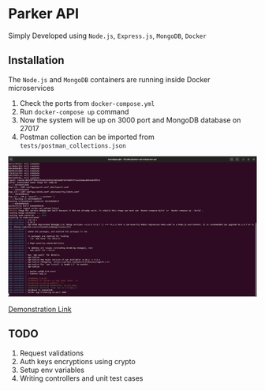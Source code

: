 # Parker API

Simply Developed using `Node.js`, `Express.js`, `MongoDB`, `Docker`

## Installation

The `Node.js` and `MongoDB` containers are running inside Docker microservices

1. Check the ports from `docker-compose.yml`
2. Run `docker-compose up` command
3. Now the system will be up on 3000 port and MongoDB database on 27017
4. Postman collection can be imported from `tests/postman_collections.json`

[![](/demo/demo.gif)](https://aslamanver.github.io/parker-api)

[Demonstration Link](/demo/demo.mp4)

## TODO

1. Request validations 
2. Auth keys encryptions using crypto
3. Setup env variables
4. Writing controllers and unit test cases

